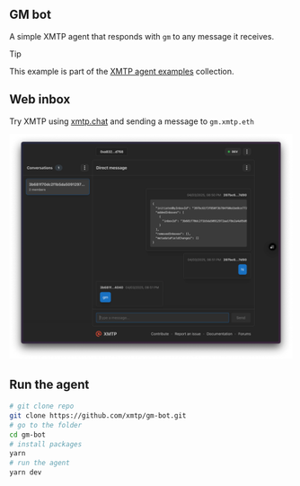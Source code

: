 ## GM bot

A simple XMTP agent that responds with `gm` to any message it receives.

> [!TIP]
> This example is part of the [XMTP agent examples](https://github.com/ephemeraHQ/xmtp-agent-examples) collection.

## Web inbox

Try XMTP using [xmtp.chat](https://xmtp.chat) and sending a message to `gm.xmtp.eth`

![](./screenshot.png)

## Run the agent

```bash
# git clone repo
git clone https://github.com/xmtp/gm-bot.git
# go to the folder
cd gm-bot
# install packages
yarn
# run the agent
yarn dev
```
